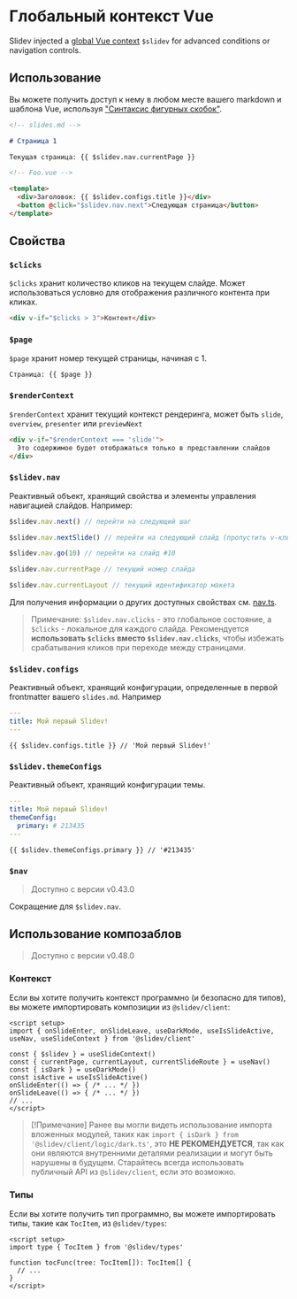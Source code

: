 # Глобальный контекст Vue

Slidev injected a [global Vue context](https://v3.vuejs.org/api/application-config.html#globalproperties) `$slidev` for advanced conditions or navigation controls.

## Использование

Вы можете получить доступ к нему в любом месте вашего markdown и шаблона Vue, используя ["Синтаксис фигурных скобок"](https://v3.vuejs.org/guide/template-syntax.html#interpolations).

```md
<!-- slides.md -->

# Страница 1

Текущая страница: {{ $slidev.nav.currentPage }}
```

```html
<!-- Foo.vue -->

<template>
  <div>Заголовок: {{ $slidev.configs.title }}</div>
  <button @click="$slidev.nav.next">Следующая страница</button>
</template>
```

## Свойства

### `$clicks`

`$clicks` хранит количество кликов на текущем слайде. Может использоваться условно для отображения различного контента при кликах.

```html
<div v-if="$clicks > 3">Контент</div>
```

### `$page`

`$page` хранит номер текущей страницы, начиная с 1.

```md
Страница: {{ $page }}
```

### `$renderContext`

`$renderContext` хранит текущий контекст рендеринга, может быть `slide`, `overview`, `presenter` или `previewNext`

```md
<div v-if="$renderContext === 'slide'">
  Это содержимое будет отображаться только в представлении слайдов
</div>
```

### `$slidev.nav`

Реактивный объект, хранящий свойства и элементы управления навигацией слайдов. Например:

```js
$slidev.nav.next() // перейти на следующий шаг

$slidev.nav.nextSlide() // перейти на следующий слайд (пропустить v-клики)

$slidev.nav.go(10) // перейти на слайд #10
```

```js
$slidev.nav.currentPage // текущий номер слайда

$slidev.nav.currentLayout // текущий идентификатор макета
```

Для получения информации о других доступных свойствах см. [nav.ts](https://github.com/slidevjs/slidev/blob/main/packages/client/logic/nav.ts).

> Примечание: `$slidev.nav.clicks` - это глобальное состояние, а `$clicks` - локальное для каждого слайда. Рекомендуется **использовать `$clicks` вместо `$slidev.nav.clicks`**, чтобы избежать срабатывания кликов при переходе между страницами.

### `$slidev.configs`

Реактивный объект, хранящий конфигурации, определенные в первой frontmatter вашего `slides.md`. Например

```yaml
---
title: Мой первый Slidev!
---
```

```
{{ $slidev.configs.title }} // 'Мой первый Slidev!'
```

### `$slidev.themeConfigs`

Реактивный объект, хранящий конфигурации темы.

```yaml
---
title: Мой первый Slidev!
themeConfig:
  primary: # 213435
---
```

```
{{ $slidev.themeConfigs.primary }} // '#213435'
```

### `$nav`

> Доступно с версии v0.43.0

Сокращение для `$slidev.nav`.

## Использование композаблов

> Доступно с версии v0.48.0

### Контекст

Если вы хотите получить контекст программно (и безопасно для типов), вы можете импортировать композиции из `@slidev/client`:

```vue
<script setup>
import { onSlideEnter, onSlideLeave, useDarkMode, useIsSlideActive, useNav, useSlideContext } from '@slidev/client'

const { $slidev } = useSlideContext()
const { currentPage, currentLayout, currentSlideRoute } = useNav()
const { isDark } = useDarkMode()
const isActive = useIsSlideActive()
onSlideEnter(() => { /* ... */ })
onSlideLeave(() => { /* ... */ })
// ...
</script>
```

> [!Примечание]
> Ранее вы могли видеть использование импорта вложенных модулей, таких как `import { isDark } from '@slidev/client/logic/dark.ts'`, это **НЕ РЕКОМЕНДУЕТСЯ**, так как они являются внутренними деталями реализации и могут быть нарушены в будущем. Старайтесь всегда использовать публичный API из `@slidev/client`, если это возможно.

### Типы

Если вы хотите получить тип программно, вы можете импортировать типы, такие как `TocItem`, из `@slidev/types`:

```vue
<script setup>
import type { TocItem } from '@slidev/types'

function tocFunc(tree: TocItem[]): TocItem[] {
  // ...
}
</script>
```